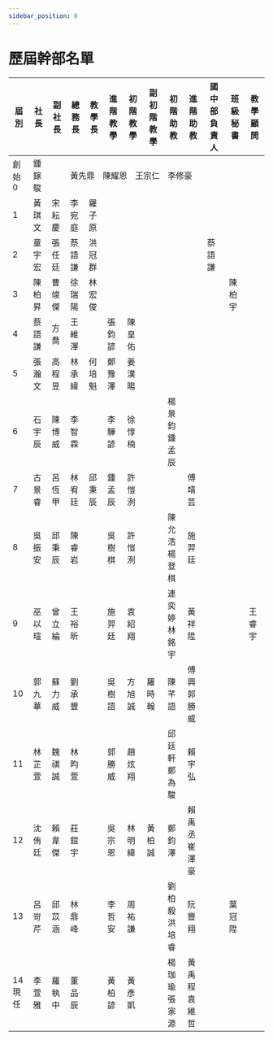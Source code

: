 ```yaml
---
sidebar_position: 0
---
```



# 歷屆幹部名單
<table>
  <thead>
    <tr>
      <th>屆別</th>
      <th>社長</th>
      <th>副社長</th>
      <th>總務長</th>
      <th>教學長</th>
      <th>進階教學</th>
      <th>初階教學</th>
      <th>副初階教學</th>
      <th>初階助教</th>
      <th>進階助教</th>
      <th>國中部負責人</th>
      <th>班級秘書</th>
      <th>教學顧問</th>
    </tr>
  </thead>
  <tbody>
    <tr>
      <!-- 創始 第 0 屆 -->
      <td>創始 0</td>
      <td>鍾鎵駿</td>
      <td></td>
      <td colspan="9">黃先鼎　陳耀恩　王宗仁　李修豪</td>
      <td></td>
    </tr>
    <!-- 第 1 屆 -->
    <tr>
      <td>1</td>
      <td>黃琪文</td>
      <td>宋耘慶</td>
      <td>李宛庭</td>
      <td>羅子原</td>
      <td></td>
      <td></td>
      <td></td>
      <td></td>
      <td></td>
      <td></td>
      <td></td>
      <td></td>
    </tr>
    <!-- 第 2 屆 -->
    <tr>
      <td>2</td>
      <td>童宇宏</td>
      <td>張任廷</td>
      <td>蔡語謙</td>
      <td>洪冠群</td>
      <td></td>
      <td></td>
      <td></td>
      <td></td>
      <td></td>
      <td>蔡語謙</td>
      <td></td>
      <td></td>
    </tr>
    <!-- 第 3 屆 -->
    <tr>
      <td>3</td>
      <td>陳柏昇</td>
      <td>曹竣傑</td>
      <td>徐瑞陽</td>
      <td>林宏俊</td>
      <td></td>
      <td></td>
      <td></td>
      <td></td>
      <td></td>
      <td></td>
      <td>陳柏宇</td>
      <td></td>
    </tr>
    <!-- 第 4 屆 -->
    <tr>
      <td>4</td>
      <td>蔡語謙</td>
      <td>方喬</td>
      <td>王維澤</td>
      <td></td>
      <td>張鈞諺</td>
      <td>陳皇佑</td>
      <td></td>
      <td></td>
      <td></td>
      <td></td>
      <td></td>
      <td></td>
    </tr>
    <!-- 第 5 屆 -->
    <tr>
      <td>5</td>
      <td>張瀚文</td>
      <td>高程昱</td>
      <td>林承緯</td>
      <td>何培魁</td>
      <td>鄭豫澤</td>
      <td>姜漢暘</td>
      <td></td>
      <td></td>
      <td></td>
      <td></td>
      <td></td>
      <td></td>
    </tr>
    <!-- 第 6 屆 -->
    <tr>
      <td>6</td>
      <td>石宇辰</td>
      <td>陳博威</td>
      <td>李智霖</td>
      <td></td>
      <td>李驊諺</td>
      <td>徐惇楠</td>
      <td></td>
      <td>楊景鈞<br/>鍾孟辰</td>
      <td></td>
      <td></td>
      <td></td>
      <td></td>
    </tr>
    <!-- 第 7 屆 -->
    <tr>
      <td>7</td>
      <td>古景睿</td>
      <td>呂恆甲</td>
      <td>林宥廷</td>
      <td>邱秉辰</td>
      <td>鍾孟辰</td>
      <td>許愷洌</td>
      <td></td>
      <td></td>
      <td>傅靖芸</td>
      <td></td>
      <td></td>
      <td></td>
    </tr>
    <!-- 第 8 屆 -->
    <tr>
      <td>8</td>
      <td>吳振安</td>
      <td>邱秉辰</td>
      <td>陳睿岩</td>
      <td></td>
      <td>吳樹棋</td>
      <td>許愷洌</td>
      <td></td>
      <td>陳允浩<br/>楊登棋</td>
      <td>施羿廷</td>
      <td></td>
      <td></td>
      <td></td>
    </tr>
    <!-- 第 9 屆 -->
    <tr>
      <td>9</td>
      <td>巫以瑄</td>
      <td>曾立綸</td>
      <td>王裕昕</td>
      <td></td>
      <td>施羿廷</td>
      <td>袁紹翔</td>
      <td></td>
      <td>連奕婷<br/>林銘宇</td>
      <td>黃祥陞</td>
      <td></td>
      <td></td>
      <td>王睿宇</td>
    </tr>
    <!-- 第 10 屆 -->
    <tr>
      <td>10</td>
      <td>郭九華</td>
      <td>蘇力威</td>
      <td>劉承豐</td>
      <td></td>
      <td>吳樹語</td>
      <td>方旭誠</td>
      <td>羅時翰</td>
      <td>陳芊語</td>
      <td>傅興<br/>郭勝威</td>
      <td></td>
      <td></td>
      <td></td>
    </tr>
    <!-- 第 11 屆 -->
    <tr>
      <td>11</td>
      <td>林芷萱</td>
      <td>魏祺誠</td>
      <td>林昀萱</td>
      <td></td>
      <td>郭勝威</td>
      <td>趙炫翔</td>
      <td></td>
      <td>邱廷軒<br/>鄭為駿</td>
      <td>賴宇弘</td>
      <td></td>
      <td></td>
      <td></td>
    </tr>
    <!-- 第 12 屆 -->
    <tr>
      <td>12</td>
      <td>沈侑廷</td>
      <td>賴韋傑</td>
      <td>莊鎧宇</td>
      <td></td>
      <td>吳宗恩</td>
      <td>林明緯</td>
      <td>黃柏誠</td>
      <td>鄭鈞澤</td>
      <td>賴禹丞<br/>崔澤豪</td>
      <td></td>
      <td></td>
      <td></td>
    </tr>
    <!-- 第 13 屆 -->
    <tr>
      <td>13</td>
      <td>呂岢芹</td>
      <td>邱苡涵</td>
      <td>林鼎峰</td>
      <td></td>
      <td>李哲安</td>
      <td>周祐謙</td>
      <td></td>
      <td>劉柏毅<br/>洪培睿</td>
      <td>阮豐翔</td>
      <td></td>
      <td>葉冠陞</td>
      <td></td>
    </tr>
    <!-- 第 14 屆 -->
    <tr>
      <td>14<br/>現任</td>
      <td>李萱雅</td>
      <td>羅執中</td>
      <td>董品辰</td>
      <td></td>
      <td>黃柏諺</td>
      <td>黃彥凱</td>
      <td></td>
      <td>楊珈瑜<br/>張家源</td>
      <td>黃禹程<br/>袁維哲</td>
      <td></td>
      <td></td>
      <td></td>
    </tr>
    <!-- 新增下一屆於此 -->
  </tbody>
</table>
